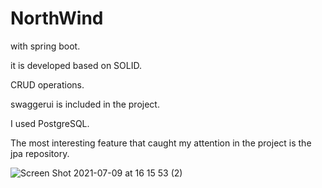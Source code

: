 # NorthWind
with spring boot.


it is developed based on SOLID.


CRUD operations.


swaggerui is included in the project. 


I used PostgreSQL.

The most interesting feature that caught my attention in the project is the jpa repository.

![Screen Shot 2021-07-09 at 16 15 53 (2)](https://user-images.githubusercontent.com/32621058/125083665-555ee080-e0d1-11eb-8a66-38e58181d403.png)
